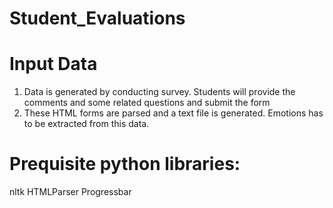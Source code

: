 # Student_Evaluations
 
# Input Data 
1. Data is generated by conducting survey. Students will provide the comments and some related questions and submit the form 
2. These HTML forms are parsed and a text file is generated. Emotions has to be extracted from this data.

# Prequisite python libraries:
nltk
HTMLParser
Progressbar

